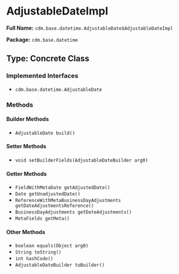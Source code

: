 # AdjustableDateImpl

**Full Name:** `cdm.base.datetime.AdjustableDate$AdjustableDateImpl`

**Package:** `cdm.base.datetime`

## Type: Concrete Class

### Implemented Interfaces

- `cdm.base.datetime.AdjustableDate`

### Methods

#### Builder Methods

- `AdjustableDate build()`

#### Setter Methods

- `void setBuilderFields(AdjustableDateBuilder arg0)`

#### Getter Methods

- `FieldWithMetaDate getAdjustedDate()`
- `Date getUnadjustedDate()`
- `ReferenceWithMetaBusinessDayAdjustments getDateAdjustmentsReference()`
- `BusinessDayAdjustments getDateAdjustments()`
- `MetaFields getMeta()`

#### Other Methods

- `boolean equals(Object arg0)`
- `String toString()`
- `int hashCode()`
- `AdjustableDateBuilder toBuilder()`

